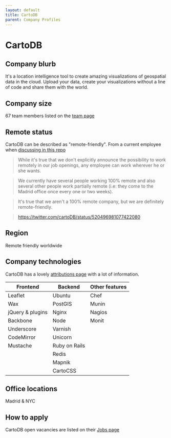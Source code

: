 ```yaml
---
layout: default
title: CartoDB
parent: Company Profiles
---
```


# CartoDB

## Company blurb

It's a location intelligence tool to create amazing visualizations of geospatial data in the cloud. Upload your data, create your visualizations without a line of code and share them with the world.

## Company size

67 team members listed on the [team page](https://cartodb.com/team/)

## Remote status

CartoDB can be described as "remote-friendly". From a current employee when [discussing in this repo](https://github.com/jessicard/remote-jobs/issues/153#issuecomment-155384024)
> While it's true that we don't explicitly announce the possibility to work remotely in our job openings, any employee can work wherever he or she wants.

>We currently have several people working 100% remote and also several other people work partially remote (i.e: they come to the Madrid office once every one or two weeks).

>It's true that we aren't a 100% remote company, but we are definitely remote-friendly.

>https://twitter.com/cartoDB/status/520496981077422080

## Region

Remote friendly worldwide

## Company technologies

CartoDB has a lovely [attributions page](https://cartodb.com/attributions/) with a lot of information.

| Frontend  | Backend | Other features |
| ------------- | ------------- | ------- |
| Leaflet  | Ubuntu  | Chef |
| Wax  | PostGIS  | Munin |
| jQuery & plugins  | Nginx  | Nagios |
| Backbone  | Node  | Monit |
| Underscore  | Varnish |  |
| CodeMirror  | Unicorn  |  |
| Mustache  | Ruby on Rails  |  |
|   | Redis  |  |
|   | Mapnik  |  |
|   | CartoCSS  |  |

## Office locations

Madrid & NYC

## How to apply

CartoDB open vacancies are listed on their [Jobs page](https://cartodb.com/jobs/)
